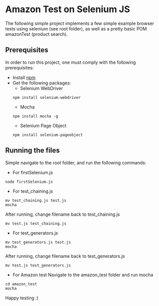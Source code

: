 # Amazon Test on Selenium JS

The following simple project implements a few simple example browser tests using selenium (see root folder), as well as a pretty basic POM amazonTest (product search).

## Prerequisites

In order to run this project, one must comply with the following prerequisites:

 * Install [npm](https://www.npmjs.com/get-npm)
 * Get the following packages:
   - Selenium WebDriver
   ```
   npm install selenium-webdriver
   ```
   - Mocha
   ```
   npm install mocha -g
   ```
   - Selenium Page Object
   ```
   npm install selenium-pageobject
   ```

## Running the files

Simple navigate to the root folder, and run the following commands:

* For firstSelenium.js
```
node firstSelenium.js
```
* For test_chaining.js
```
mv test_chaining.js test.js
mocha
```
After running, change filename back to test_chaining.js
```
mv test.js test_chaining.js
```
* For test_generators.js
```
mv test_generators.js test.js
mocha
```
After running, change filename back to test_generators.js
```
mv test.js test_generators.js
```
* For Amazon test
Navigate to the amazon_test folder and run mocha
```
cd amazon_test
mocha
```

Happy testing :)

